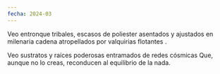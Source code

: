 ```yaml
---
fecha: 2024-03
---
```

Veo entronque tribales, escasos de poliester
asentados y ajustados en milenaria cadena
atropellados por  valquirias flotantes .

Veo sustratos y raíces  poderosas
entramados de redes cósmicas
Que,
aunque no lo creas,
reconducen al equilibrio de la nada.